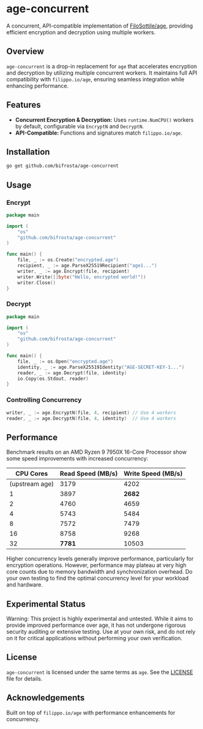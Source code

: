 # age-concurrent

A concurrent, API-compatible implementation of [FiloSottile/age](https://github.com/FiloSottile/age), providing efficient encryption and decryption using multiple workers.

## Overview

`age-concurrent` is a drop-in replacement for `age` that accelerates encryption and decryption by utilizing multiple concurrent workers. It maintains full API compatibility with `filippo.io/age`, ensuring seamless integration while enhancing performance.

## Features

- **Concurrent Encryption & Decryption:** Uses `runtime.NumCPU()` workers by default, configurable via `EncryptN` and `DecryptN`.
- **API-Compatible:** Functions and signatures match `filippo.io/age`.

## Installation

```sh
go get github.com/bifrosta/age-concurrent
```

## Usage

### Encrypt

```go
package main

import (
	"os"
	"github.com/bifrosta/age-concurrent"
)

func main() {
	file, _ := os.Create("encrypted.age")
	recipient, _ := age.ParseX25519Recipient("age1...")
	writer, _ := age.Encrypt(file, recipient)
	writer.Write([]byte("Hello, encrypted world!"))
	writer.Close()
}
```

### Decrypt

```go
package main

import (
	"os"
	"github.com/bifrosta/age-concurrent"
)

func main() {
	file, _ := os.Open("encrypted.age")
	identity, _ := age.ParseX25519Identity("AGE-SECRET-KEY-1...")
	reader, _ := age.Decrypt(file, identity)
	io.Copy(os.Stdout, reader)
}
```

### Controlling Concurrency

```go
writer, _ := age.EncryptN(file, 4, recipient) // Use 4 workers
reader, _ := age.DecryptN(file, 4, identity)  // Use 4 workers
```

## Performance

Benchmark results on an AMD Ryzen 9 7950X 16-Core Processor show some
speed improvements with increased concurrency:

| CPU Cores      | Read Speed (MB/s) | Write Speed (MB/s) |
|----------------|-------------------|--------------------|
| (upstream age) | 3179              | 4202               |
| 1              | 3897              | **2682**           |
| 2              | 4760              | 4659               |
| 4              | 5743              | 5484               |
| 8              | 7572              | 7479               |
| 16             | 8758              | 9268               |
| 32             | **7781**          | 10503              |

Higher concurrency levels generally improve performance,
particularly for encryption operations. However, performance
may plateau at very high core counts due to memory bandwidth
and synchronization overhead. Do your own testing to find the
optimal concurrency level for your workload and hardware.

## Experimental Status

Warning: This project is highly experimental and untested.
While it aims to provide improved performance over age, it
has not undergone rigorous security auditing or extensive
testing. Use at your own risk, and do not rely on it for
critical applications without performing your own verification.

## License

`age-concurrent` is licensed under the same terms as `age`. See the [LICENSE](LICENSE) file for details.

## Acknowledgements

Built on top of `filippo.io/age` with performance enhancements for concurrency.

